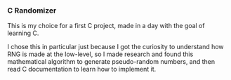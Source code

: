 ### C Randomizer

This is my choice for a first C project, made in a day with the goal of learning C.

I chose this in particular just because I got the curiosity to understand how RNG is made at the low-level, so I made research and found 
this mathematical algorithm to generate pseudo-random numbers, and then read C documentation to learn how to implement it.
